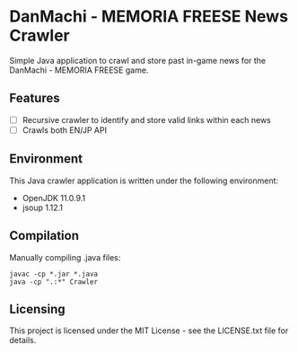 # DanMachi - MEMORIA FREESE News Crawler

Simple Java application to crawl and store past in-game news for the DanMachi - MEMORIA FREESE game.


## Features
- [ ] Recursive crawler to identify and store valid links within each news
- [ ] Crawls both EN/JP API

## Environment
This Java crawler application is written under the following environment:
- OpenJDK 11.0.9.1
- jsoup 1.12.1


## Compilation
Manually compiling .java files:
```shell
javac -cp *.jar *.java
java -cp ".:*" Crawler
```

## Licensing
This project is licensed under the MIT License - see the LICENSE.txt file for details.
